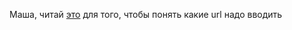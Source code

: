 Маша, читай [это](https://github.com/ponomaREG/mashaProjectDiplom/blob/master/app/%D0%9A%D0%90%D0%A0%D0%A2%D0%90%20URL.txt) для того, чтобы понять какие url надо вводить 
